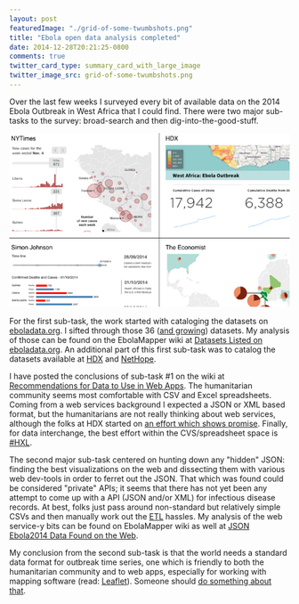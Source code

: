 ```yaml
---
layout: post
featuredImage: "./grid-of-some-twumbshots.png"
title: "Ebola open data analysis completed"
date: 2014-12-28T20:21:25-0800
comments: true
twitter_card_type: summary_card_with_large_image
twitter_image_src: grid-of-some-twumbshots.png
---
```

Over the last few weeks I surveyed every bit of available data on the 2014 Ebola Outbreak in West Africa that I could find. There were two major sub-tasks to the survey: broad-search and then dig-into-the-good-stuff.

<a title='Various ebola visualizations' href='https://johntigue.github.io/ebola-viz-twumbshots/'><img src='grid-of-some-twumbshots.png
' class='center' alt='Various ebola visualizations' /></a>

For the first sub-task, the work started with cataloging the datasets on [eboladata.org](http://eboladata.org). I sifted through those 36 ([and growing](http://eboladata.org/dataset?sort_by=changed&sort_order=DESC)) datasets. My analysis of those can be found on the EbolaMapper wiki at [Datasets Listed on eboladata.org](https://github.com/JohnTigue/EbolaMapper/wiki/Datasets-Listed-on-eboladata.org). An additional part of this first sub-task was to catalog the datasets available at [HDX](https://data.hdx.rwlabs.org/) and [NetHope](http://nethope.org/).

I have posted the conclusions of sub-task #1 on the wiki at [Recommendations for Data to Use in Web Apps](https://github.com/JohnTigue/EbolaMapper/wiki/Recommendations-for-Data-to-Use-in-Web-Apps). The humanitarian community seems most comfortable with CSV and Excel spreadsheets. Coming from a web services background I expected a JSON or XML based format, but the humanitarians are not really thinking about web services, although the folks at HDX started on [an effort which shows promise](http://docs.hdx.rwlabs.org/an-api-for-ebola-data/). Finally, for data interchange, the best effort within the CVS/spreadsheet space is [#HXL](http://docs.hdx.rwlabs.org/standards/).

The second major sub-task centered on hunting down any "hidden" JSON: finding the best visualizations on the web and dissecting them with various web dev-tools in order to ferret out the JSON. That which was found could be considered "private" APIs; it seems that there has not yet been any attempt to come up with a API (JSON and/or XML) for infectious disease records. At best, folks just pass around non-standard but relatively simple CSVs and then manually work out the [ETL](https://en.wikipedia.org/wiki/Extract,_transform,_load) hassles. My analysis of the web service-y bits can be found on EbolaMapper wiki as well at [JSON Ebola2014 Data Found on the Web](https://github.com/JohnTigue/EbolaMapper/wiki/JSON-Ebola2014-Data-Found-on-the-Web).

My conclusion from the second sub-task is that the world needs a standard data format for outbreak time series, one which is friendly to both the humanitarian community and to web apps, especially for working with mapping software (read: [Leaflet](http://leafletjs.com/)). Someone should [do something about that](https://github.com/JohnTigue/EbolaMapper/wiki/Outbreak-Time-Series-Specification-Overview).



